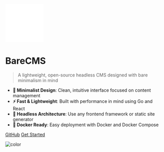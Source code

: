 <img src="assets/logo.svg" alt="Workout.cool Logo" width="120" height="120">

# BareCMS

> A lightweight, open-source headless CMS designed with bare minimalism in mind

- **🎯 Minimalist Design**: Clean, intuitive interface focused on content management
- **⚡ Fast & Lightweight**: Built with performance in mind using Go and React
- **🔧 Headless Architecture**: Use any frontend framework or static site generator
- **🐳 Docker Ready**: Easy deployment with Docker and Docker Compose

[GitHub](https://github.com/snowztech/barecms)
[Get Started](#welcome-to-barecms)

![color](#eeeeee)
